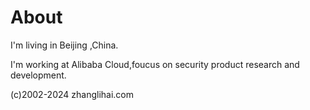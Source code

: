 # About

I'm living in Beijing ,China.

I'm working at Alibaba Cloud,foucus on security product research and development.


(c)2002-2024 zhanglihai.com
